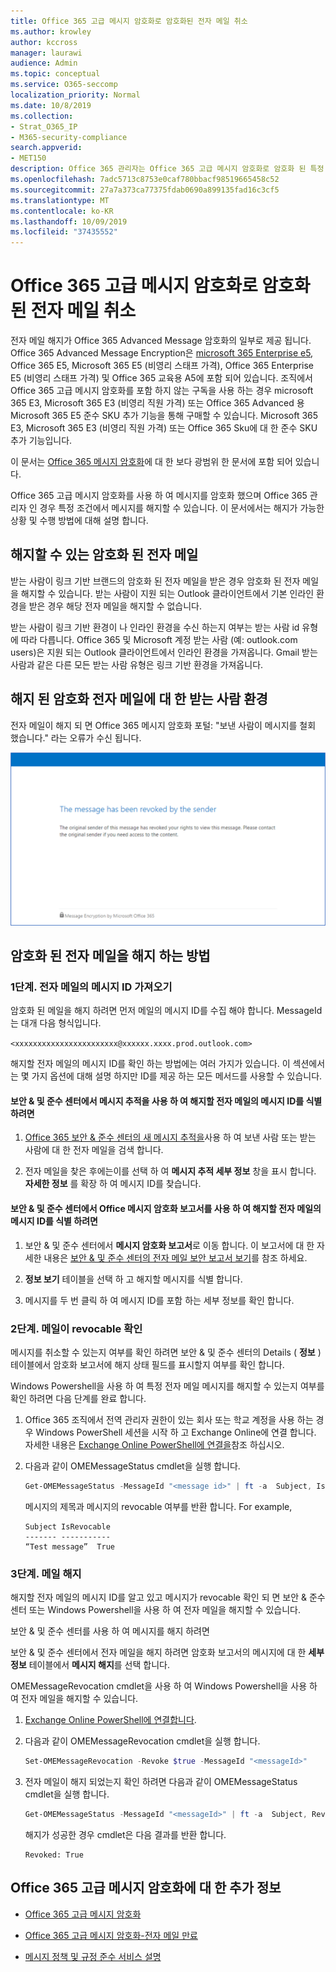 ```yaml
---
title: Office 365 고급 메시지 암호화로 암호화된 전자 메일 취소
ms.author: krowley
author: kccross
manager: laurawi
audience: Admin
ms.topic: conceptual
ms.service: O365-seccomp
localization_priority: Normal
ms.date: 10/8/2019
ms.collection:
- Strat_O365_IP
- M365-security-compliance
search.appverid:
- MET150
description: Office 365 관리자는 Office 365 고급 메시지 암호화로 암호화 된 특정 전자 메일을 해지할 수 있습니다.
ms.openlocfilehash: 7adc5713c8753e0caf780bbacf98519665458c52
ms.sourcegitcommit: 27a7a373ca77375fdab0690a899135fad16c3cf5
ms.translationtype: MT
ms.contentlocale: ko-KR
ms.lasthandoff: 10/09/2019
ms.locfileid: "37435552"
---
```

# <a name="revoke-email-encrypted-by-office-365-advanced-message-encryption"></a>Office 365 고급 메시지 암호화로 암호화된 전자 메일 취소

전자 메일 해지가 Office 365 Advanced Message 암호화의 일부로 제공 됩니다. Office 365 Advanced Message Encryption은 [microsoft 365 Enterprise e5](https://www.microsoft.com/microsoft-365/enterprise/home), Office 365 E5, Microsoft 365 E5 (비영리 스태프 가격), Office 365 Enterprise E5 (비영리 스태프 가격) 및 Office 365 교육용 A5에 포함 되어 있습니다. 조직에서 Office 365 고급 메시지 암호화를 포함 하지 않는 구독을 사용 하는 경우 microsoft 365 E3, Microsoft 365 E3 (비영리 직원 가격) 또는 Office 365 Advanced 용 Microsoft 365 E5 준수 SKU 추가 기능을 통해 구매할 수 있습니다. Microsoft 365 E3, Microsoft 365 E3 (비영리 직원 가격) 또는 Office 365 Sku에 대 한 준수 SKU 추가 기능입니다.

이 문서는 [Office 365 메시지 암호화](ome.md)에 대 한 보다 광범위 한 문서에 포함 되어 있습니다.

Office 365 고급 메시지 암호화를 사용 하 여 메시지를 암호화 했으며 Office 365 관리자 인 경우 특정 조건에서 메시지를 해지할 수 있습니다. 이 문서에서는 해지가 가능한 상황 및 수행 방법에 대해 설명 합니다.
  
## <a name="encrypted-emails-that-you-can-revoke"></a>해지할 수 있는 암호화 된 전자 메일

받는 사람이 링크 기반 브랜드의 암호화 된 전자 메일을 받은 경우 암호화 된 전자 메일을 해지할 수 있습니다. 받는 사람이 지원 되는 Outlook 클라이언트에서 기본 인라인 환경을 받은 경우 해당 전자 메일을 해지할 수 없습니다.

받는 사람이 링크 기반 환경이 나 인라인 환경을 수신 하는지 여부는 받는 사람 id 유형에 따라 다릅니다. Office 365 및 Microsoft 계정 받는 사람 (예: outlook.com users)은 지원 되는 Outlook 클라이언트에서 인라인 환경을 가져옵니다. Gmail 받는 사람과 같은 다른 모든 받는 사람 유형은 링크 기반 환경을 가져옵니다.

## <a name="recipient-experience-for-revoked-encrypted-emails"></a>해지 된 암호화 전자 메일에 대 한 받는 사람 환경

전자 메일이 해지 되 면 Office 365 메시지 암호화 포털: "보낸 사람이 메시지를 철회 했습니다." 라는 오류가 수신 됩니다.

![암호화 된 전자 메일을 해지 한 것을 보여 주는 스크린샷](media/revoked-encrypted-email.png)

## <a name="how-to-revoke-an-encrypted-email"></a>암호화 된 전자 메일을 해지 하는 방법

### <a name="step-1-obtain-the-message-id-of-the-email"></a>1단계. 전자 메일의 메시지 ID 가져오기

암호화 된 메일을 해지 하려면 먼저 메일의 메시지 ID를 수집 해야 합니다. MessageId는 대개 다음 형식입니다.

`<xxxxxxxxxxxxxxxxxxxxxxx@xxxxxx.xxxx.prod.outlook.com>`  

해지할 전자 메일의 메시지 ID를 확인 하는 방법에는 여러 가지가 있습니다. 이 섹션에서는 몇 가지 옵션에 대해 설명 하지만 ID를 제공 하는 모든 메서드를 사용할 수 있습니다.

#### <a name="to-identify-the-message-id-of-the-email-you-want-to-revoke-by-using-message-trace-in-the-security-amp-compliance-center"></a>보안 &amp; 및 준수 센터에서 메시지 추적을 사용 하 여 해지할 전자 메일의 메시지 ID를 식별 하려면

1. [Office 365 보안 & 준수 센터의 새 메시지 추적을](https://blogs.technet.microsoft.com/exchange/2018/05/02/new-message-trace-in-office-365-security-compliance-center/)사용 하 여 보낸 사람 또는 받는 사람에 대 한 전자 메일을 검색 합니다.

2. 전자 메일을 찾은 후에는이를 선택 하 여 **메시지 추적 세부 정보** 창을 표시 합니다. **자세한 정보** 를 확장 하 여 메시지 ID를 찾습니다.

#### <a name="to-identify-the-message-id-of-the-email-you-want-to-revoke-by-using-office-message-encryption-reports-in-the-security-amp-compliance-center"></a>보안 &amp; 및 준수 센터에서 Office 메시지 암호화 보고서를 사용 하 여 해지할 전자 메일의 메시지 ID를 식별 하려면

1. 보안 &amp; 및 준수 센터에서 **메시지 암호화 보고서**로 이동 합니다. 이 보고서에 대 한 자세한 내용은 [보안 &amp; 및 준수 센터의 전자 메일 보안 보고서 보기](view-email-security-reports.md)를 참조 하세요.

2. **정보 보기** 테이블을 선택 하 고 해지할 메시지를 식별 합니다.

3. 메시지를 두 번 클릭 하 여 메시지 ID를 포함 하는 세부 정보를 확인 합니다.

### <a name="step-2-verify-that-the-mail-is-revocable"></a>2단계. 메일이 revocable 확인

메시지를 취소할 수 있는지 여부를 확인 하려면 보안 &amp; 및 준수 센터의 Details ( **정보** ) 테이블에서 암호화 보고서에 해지 상태 필드를 표시할지 여부를 확인 합니다.

Windows Powershell을 사용 하 여 특정 전자 메일 메시지를 해지할 수 있는지 여부를 확인 하려면 다음 단계를 완료 합니다.

1. Office 365 조직에서 전역 관리자 권한이 있는 회사 또는 학교 계정을 사용 하는 경우 Windows PowerShell 세션을 시작 하 고 Exchange Online에 연결 합니다. 자세한 내용은 [Exchange Online PowerShell에 연결을](https://aka.ms/exopowershell)참조 하십시오.

2. 다음과 같이 OMEMessageStatus cmdlet을 실행 합니다.

     ```powershell
     Get-OMEMessageStatus -MessageId "<message id>" | ft -a  Subject, IsRevocable
     ```

   메시지의 제목과 메시지의 revocable 여부를 반환 합니다. For example,

     ```text
     Subject IsRevocable
     ------- -----------
     “Test message”  True
     ```

### <a name="step-3-revoke-the-mail"></a>3단계. 메일 해지

해지할 전자 메일의 메시지 ID를 알고 있고 메시지가 revocable 확인 되 면 보안 &amp; 준수 센터 또는 Windows Powershell을 사용 하 여 전자 메일을 해지할 수 있습니다.

보안 &amp; 및 준수 센터를 사용 하 여 메시지를 해지 하려면

보안 &amp; 및 준수 센터에서 전자 메일을 해지 하려면 암호화 보고서의 메시지에 대 한 **세부 정보** 테이블에서 **메시지 해지**를 선택 합니다.

OMEMessageRevocation cmdlet을 사용 하 여 Windows Powershell을 사용 하 여 전자 메일을 해지할 수 있습니다.

1. [Exchange Online PowerShell에 연결합니다](https://aka.ms/exopowershell).

2. 다음과 같이 OMEMessageRevocation cmdlet을 실행 합니다.

    ```powershell
    Set-OMEMessageRevocation -Revoke $true -MessageId "<messageId>"
    ```

3. 전자 메일이 해지 되었는지 확인 하려면 다음과 같이 OMEMessageStatus cmdlet을 실행 합니다.

    ```powershell
    Get-OMEMessageStatus -MessageId "<messageId>" | ft -a  Subject, Revoked
    ```

    해지가 성공한 경우 cmdlet은 다음 결과를 반환 합니다.  

     ```text
     Revoked: True
     ```

## <a name="more-information-about-office-365-advanced-message-encryption"></a>Office 365 고급 메시지 암호화에 대 한 추가 정보

- [Office 365 고급 메시지 암호화](ome-advanced-message-encryption.md)

- [Office 365 고급 메시지 암호화-전자 메일 만료](ome-advanced-expiration.md)

- [메시지 정책 및 규정 준수 서비스 설명](https://docs.microsoft.com/office365/servicedescriptions/exchange-online-service-description/message-policy-and-compliance)
